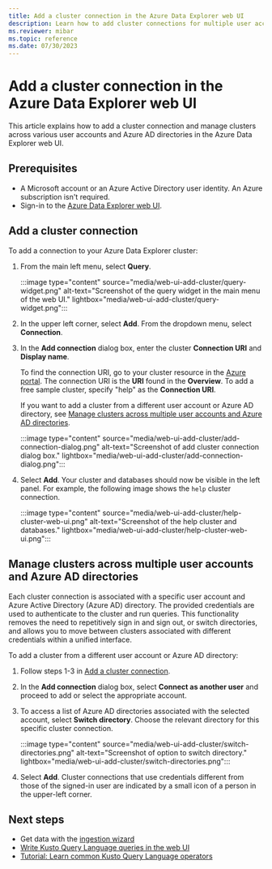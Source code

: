 ```yaml
---
title: Add a cluster connection in the Azure Data Explorer web UI
description: Learn how to add cluster connections for multiple user accounts or Azure AD directories in the Azure Data Explorer web UI.
ms.reviewer: mibar
ms.topic: reference
ms.date: 07/30/2023
---
```


# Add a cluster connection in the Azure Data Explorer web UI

This article explains how to add a cluster connection and manage clusters across various user accounts and Azure AD directories in the Azure Data Explorer web UI.

## Prerequisites

* A Microsoft account or an Azure Active Directory user identity. An Azure subscription isn't required.
* Sign-in to the [Azure Data Explorer web UI](https://dataexplorer.azure.com/).

## Add a cluster connection

To add a connection to your Azure Data Explorer cluster:

1. From the main left menu, select **Query**.

    :::image type="content" source="media/web-ui-add-cluster/query-widget.png" alt-text="Screenshot of the query widget in the main menu of the web UI." lightbox="media/web-ui-add-cluster/query-widget.png":::

1. In the upper left corner, select **Add**. From the dropdown menu, select **Connection**.

1. In the **Add connection** dialog box, enter the cluster **Connection URI** and **Display name**.

   To find the connection URI, go to your cluster resource in the [Azure portal](https://ms.portal.azure.com/). The connection URI is the **URI** found in the **Overview**. To add a free sample cluster, specify "help" as the **Connection URI**.

   If you want to add a cluster from a different user account or Azure AD directory, see [Manage clusters across multiple user accounts and Azure AD directories](#manage-clusters-across-multiple-user-accounts-and-azure-ad-directories).

    :::image type="content" source="media/web-ui-add-cluster/add-connection-dialog.png" alt-text="Screenshot of add cluster connection dialog box." lightbox="media/web-ui-add-cluster/add-connection-dialog.png":::

1. Select **Add**. Your cluster and databases should now be visible in the left panel. For example, the following image shows the `help` cluster connection.

    :::image type="content" source="media/web-ui-add-cluster/help-cluster-web-ui.png" alt-text="Screenshot of the help cluster and databases." lightbox="media/web-ui-add-cluster/help-cluster-web-ui.png":::

## Manage clusters across multiple user accounts and Azure AD directories

Each cluster connection is associated with a specific user account and Azure Active Directory (Azure AD) directory. The provided credentials are used to authenticate to the cluster and run queries. This functionality removes the need to repetitively sign in and sign out, or switch directories, and allows you to move between clusters associated with different credentials within a unified interface.

To add a cluster from a different user account or Azure AD directory:

1. Follow steps 1-3 in [Add a cluster connection](#add-a-cluster-connection).

1. In the **Add connection** dialog box, select **Connect as another user** and proceed to add or select the appropriate account.

1. To access a list of Azure AD directories associated with the selected account, select **Switch directory**. Choose the relevant directory for this specific cluster connection.

    :::image type="content" source="media/web-ui-add-cluster/switch-directories.png" alt-text="Screenshot of option to switch directory." lightbox="media/web-ui-add-cluster/switch-directories.png":::

1. Select **Add**. Cluster connections that use credentials different from those of the signed-in user are indicated by a small icon of a person in the upper-left corner.

## Next steps

* Get data with the [ingestion wizard](ingest-data-wizard.md)
* [Write Kusto Query Language queries in the web UI](web-ui-kql.md)
* [Tutorial: Learn common Kusto Query Language operators](kusto/query/tutorials/learn-common-operators.md)
